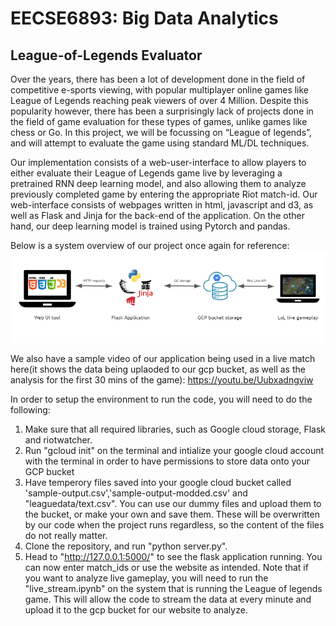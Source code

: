 # EECSE6893: Big Data Analytics
## League-of-Legends Evaluator 

Over the years, there has been a lot of development done in the field of competitive e-sports viewing, with popular multiplayer online games like League of Legends reaching peak viewers of over 4 Million. Despite this popularity however, there has been a surprisingly lack of projects done in the field of game evaluation for these types of games, unlike games like chess or Go. In this project, we will be focussing on “League of legends”, and will attempt to evaluate the game using standard ML/DL techniques.


Our implementation consists of a web-user-interface to allow players to either evaluate their League of Legends game live by leveraging a pretrained RNN deep learning model, and also allowing them to analyze previously completed game by entering the appropriate Riot match-id. Our web-interface consists of webpages written in html, javascript and d3, as well as Flask and Jinja for the back-end of the application. On the other hand, our deep learning model is trained using Pytorch and pandas.<br>

Below is a system overview of our project once again for reference:![System-Overview](https://raw.githubusercontent.com/DwyaneGOGO/LoL-Live-Evaluator/main/templates/Pipeline-web.PNG)

We also have a sample video of our application being used in a live match here(it shows the data being uplaoded to our gcp bucket, as well as the analysis for the first 30 mins of the game): https://youtu.be/Uubxadngviw

In order to setup the environment to run the code, you will need to do the following:
1) Make sure that all required libraries, such as Google cloud storage, Flask and riotwatcher.
2) Run "gcloud init" on the terminal and intialize your google cloud account with the terminal in order to have permissions to store data onto your GCP bucket
3) Have temperory files saved into your google cloud bucket called 'sample-output.csv','sample-output-modded.csv' and "leaguedata/text.csv". You can use our dummy files and upload them to the bucket, or make your own and save them. These will be overwritten by our code when the project runs regardless, so the content of the files do not really matter.
4) Clone the repository, and run "python server.py".
5) Head to "http://127.0.0.1:5000/" to see the flask application running. You can now enter match_ids or use the website as intended. Note that if you want to analyze live gameplay, you will need to run the "live_stream.ipynb" on the system that is running the League of legends game. This will allow the code to stream the data at every minute and upload it to the gcp bucket for our website to analyze. 
